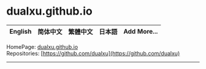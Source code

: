 # dualxu.github.io

| **English** | 简体中文 | 繁體中文 | 日本語 | Add More... |
|---|---|---|---|---|

HomePage: [dualxu.github.io](dualxu.github.io)  
Repositories: [https://github.com/dualxu](https://github.com/dualxu)  

---